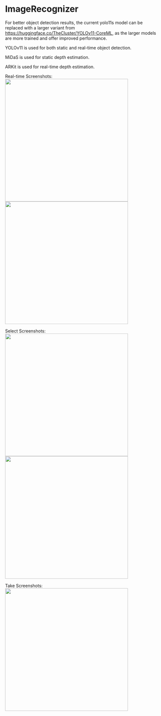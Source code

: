 # ImageRecognizer

For better object detection results, the current yolo11s model can be replaced with a larger variant from https://huggingface.co/TheCluster/YOLOv11-CoreML, as the larger models are more trained and offer improved performance.


YOLOv11 is used for both static and real-time object detection.

MiDaS is used for static depth estimation.

ARKit is used for real-time depth estimation.

Real-time Screenshots:
<img src="https://github.com/user-attachments/assets/8b366688-54c0-4dae-88fe-c92ae7465ce8" width="400"/>
<img src="https://github.com/user-attachments/assets/bf6133bd-91d2-4fe5-90d3-7c393a64efd2" width="400"/>

Select Screenshots:
<img src="https://github.com/user-attachments/assets/b398a995-5801-4e64-a8cc-17eda9d8547d" width="400"/>
<img src="https://github.com/user-attachments/assets/a3433d4b-1f40-411b-9fbe-d4c3b84e03c2" width="400"/>

Take Screenshots:
<img src="https://github.com/user-attachments/assets/50bad58d-f4ff-447c-9384-16bdd04a9669" width="400"/>
